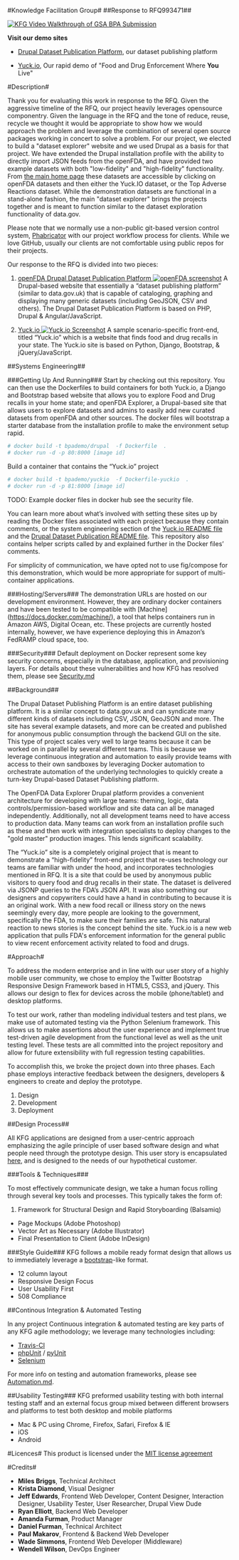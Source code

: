 #Knowledge Facilitation Group#
##Response to RFQ993471##

[![KFG Video Walkthrough of GSA BPA Submission](http://img.youtube.com/vi/f4IEkTLi4hg/0.jpg)](http://www.youtube.com/watch?v=f4IEkTLi4hg "KFG Video Walkthrough")

**Visit our demo sites** 

* [Drupal Dataset Publication Platform](http://openfda.kfgisit.com "Drupal Dataset"), our dataset publishing platform 

* [Yuck.io](http://yuckio.kfgisit.com "Yuck.io Demo Site"), Our rapid demo of "Food and Drug Enforcement Where **You** Live"

#Description#

Thank you for evaluating this work in response to the RFQ. Given the aggressive timeline of the RFQ, our project heavily leverages opensource componentry. Given the language in the RFQ and the tone of reduce, reuse, recycle we thought it would be appropriate to show how we would approach the problem and leverage the combination of several open source packages working in concert to solve a problem. For our project, we elected to build a "dataset explorer" website and we used Drupal as a basis for that project. We have extended the Drupal installation profile with the ability to directly import JSON feeds from the openFDA, and have provided two example datasets with both "low-fidelity" and "high-fidelity" functionality. From [the main home page](http://openfda.kfgisit.com) these datasets are accessible by clicking on openFDA datasets and then either the Yuck.IO dataset, or the Top Adverse Reactions dataset. While the demonstration datasets are functional in a stand-alone fashion, the main "dataset explorer" brings the projects together and is meant to function similar to the dataset exploration functionality of data.gov. 

Please note that we normally use a non-public git-based version control system, [Phabricator](http://phabricator.org/ "Phabricator") with our project workflow process for clients. While we love GitHub, usually our clients are not comfortable using public repos for their projects. 

Our response to the RFQ is divided into two pieces: 

1.	[openFDA Drupal Dataset Publication Platform 
![openFDA screenshot](openFdaScreenshot.png)](http://openfda.kfgisit.com "Drupal Dataset Front End")
A Drupal-based website that essentially a “dataset publishing platform” (similar to data.gov.uk) that is capable of cataloging, graphing and displaying many generic datasets (including GeoJSON, CSV and others). The Drupal Dataset Publication Platform is based on PHP, Drupal & Angular/JavaScript.
 
2. [Yuck.io 
![Yuck.io Screenshot](yuck-screenshot.png)](http://yuckio.kfgisit.com)
A sample scenario-specific front-end, titled “Yuck.io” which is a website that finds food and drug recalls in your state. The Yuck.io site is based on Python, Django, Bootstrap, & jQuery/JavaScript. 

##Systems Engineering##

###Getting Up And Running###
Start by checking out this repository. You can then use the Dockerfiles to build containers for both Yuck.io, a Django and Bootstrap based website that allows you to explore Food and Drug recalls in your home state; and openFDA Explorer, a Drupal-based site that allows users to explore datasets and admins to easily add new curated datasets from openFDA and other sources. The docker files will bootstrap a starter database from the installation profile to make the environment setup rapid. 

```bash
# docker build -t bpademo/drupal  -f Dockerfile  .
# docker run -d -p 80:8000 [image id]
```
          
Build a container that contains the “Yuck.io” project 

```bash
# docker build -t bpademo/yuckio  -f Dockerfile-yuckio  .          
# docker run -d -p 81:8000 [image id]     
```
TODO: Example docker files in docker hub see the security file.
       
You can learn more about what’s involved with setting these sites up by reading the Docker files associated with each project because they contain comments, or the system engineering section of the [Yuck.io README file](https://github.com/KFGisIT/gsa-bpa-django/blob/master/README.md) and the [Drupal Dataset Publication README file](https://github.com/KFGisIT/gsa-bpa-drupal/blob/master/README.md). This repository also contains helper scripts called by and explained further in the Docker files’ comments. 

For simplicity of communication, we have opted not to use fig/compose for this demonstration, which would be more appropriate for support of multi-container applications.

###Hosting/Servers###
The demonstration URLs are hosted on our development environment. However, they are ordinary docker containers and have been tested to be compatible with [Machine] (https://docs.docker.com/machine/), a tool that helps containers run in Amazon AWS, Digital Ocean, etc. These projects are currently hosted internally, however, we have experience deploying this in Amazon’s FedRAMP cloud space, too. 

###Security###
Default deployment on Docker represent some key security concerns, especially in the database, application, and provisioning layers. For details about these vulnerabilities and how KFG has resolved them, please see [Security.md](./Security.md)

##Background##

The Drupal Dataset Publishing Platform is an entire dataset publishing platform. It is a similar concept to data.gov.uk and can syndicate many different kinds of datasets including CSV, JSON, GeoJSON and more. The site has several example datasets, and more can be created and published for anonymous public consumption through the backend GUI on the site. 
This type of project scales very well to large teams because it can be worked on in parallel by several different teams. This is because we leverage continuous integration and automation to easily provide teams with access to their own sandboxes by leveraging Docker automation to orchestrate automation of the underlying technologies to quickly create a turn-key Drupal-based Dataset Publishing platform. 

The OpenFDA Data Explorer Drupal platform provides a convenient architecture for developing with large teams: theming, logic, data controls/permission-based workflow and site data can all be managed independently. Additionally, not all development teams need to have access to production data. Many teams can work from an installation profile such as these and then work with integration specialists to deploy changes to the "gold master" production images. This lends significant scalability. 

The “Yuck.io” site is a completely original project that is meant to demonstrate a “high-fidelity” front-end project that re-uses technology our teams are familiar with under the hood, and incorporates technologies mentioned in RFQ. It is a site that could be used by anonymous public visitors to query food and drug recalls in their state. The dataset is delivered via JSONP queries to the FDA’s JSON API. It was also something our designers and copywriters could have a hand in contributing to because it is an original work. With a new food recall or illness story on the news seemingly every day, more people are looking to the government, specifically the FDA, to make sure their families are safe. This natural reaction to news stories is the concept behind the site. Yuck.io is a new web application that pulls FDA's enforcement information for the general public to view recent enforcement activity related to food and drugs. 

#Approach#

To address the modern enterprise and in line with our user story of a highly mobile user community, we chose to employ the Twitter Bootstrap Responsive Design Framework based in HTML5, CSS3, and jQuery. This allows our design to flex for devices across the mobile (phone/tablet) and desktop platforms. 

To test our work, rather than modeling individual testers and test plans, we make use of automated testing via the Python Selenium framework. This allows us to make assertions about the user experience and implement true test-driven agile development from the functional level as well as the unit testing level. These tests are all committed into the project repository and allow for future extensibility with full regression testing capabilities.

To accomplish this, we broke the project down into three phases. Each phase employs interactive feedback between the designers, developers & engineers to create and deploy the prototype.

1.	Design
2. 	Development
3. 	Deployment

##Design Process##

All KFG applications are designed from a user-centric approach emphasizing the agile principle of user based software design and what people need through the prototype design. This user story is encapsulated [here](https://github.com/KFGisIT/gsa-bpa-django/blob/master/README.md), and is designed to the needs of our hypothetical customer.

###Tools & Techniques###

To most effectively communicate design, we take a human focus rolling through several key tools and processes. This typically takes the form of:

1.	Framework for Structural Design and Rapid Storyboarding (Balsamiq)
*	Page Mockups (Adobe Photoshop)
* 	Vector Art as Necessary (Adobe Illustrator) 
*	Final Presentation to Client (Adobe InDesign)

###Style Guide###
KFG follows a mobile ready format design that allows us to immediately leverage a [bootstrap](http://getbootstrap.com/css/#grid)-like format.

*	12 column layout
* 	Responsive Design Focus
*  User Usability First
*  508 Compliance

##Continous Integration & Automated Testing

In any project Continuous integration & automated testing are key parts of any KFG agile methodology; we leverage many technologies including: 

*	[Travis-CI](https://travis-ci.org/) 
*	[phpUnit](https://phpunit.de/pyunit) / [pyUnit](http://pyunit.sourceforge.net/)
* 	[Selenium](http://www.seleniumhq.org/) 

For more info on testing and automation frameworks, please see [Automation.md](Automation.md).

##Usability Testing###
KFG preformed usability testing with both internal testing staff and an external focus group mixed between different browsers and platforms to test both desktop and mobile platforms 

*	Mac & PC using Chrome, Firefox, Safari, Firefox & IE
* 	iOS
*  Android

#Licences#
This product is licensed under the [MIT license agreement](LICENSE.md "License")

#Credits#
*  	**Miles Briggs**, Technical Architect
*  	**Krista Diamond**, Visual Designer
*  **Jeff Edwards**, Frontend Web Developer, Content Designer, Interaction Designer, Usability Tester, User Researcher, Drupal View Dude
*  	**Ryan Elliott**, Backend Web Developer
*	**Amanda Furman**, Product Manager
* 	**Daniel Furman**, Technical Architect
*	**Paul Makarov**, Frontend & Backend Web Developer
*  **Wade Simmons**, Frontend Web Developer (Middleware)
* 	**Wendell Wilson**, DevOps Engineer